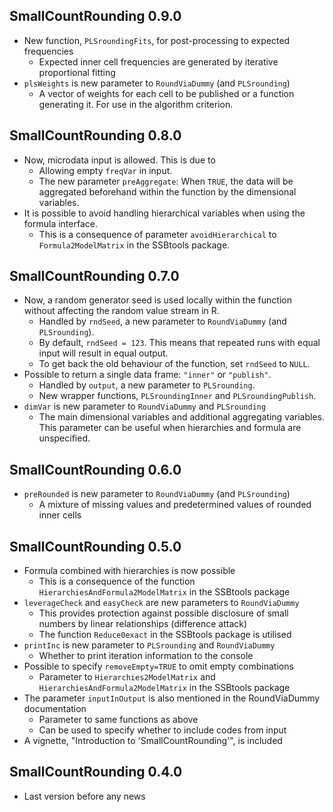 ## SmallCountRounding	0.9.0
* New function, `PLSroundingFits`, for post-processing to expected frequencies
  - Expected inner cell frequencies are generated by iterative proportional fitting
* `plsWeights`	is new parameter to `RoundViaDummy` (and `PLSrounding`)
  - A vector of weights for each cell to be published or a function generating it. For use in the algorithm criterion. 


## SmallCountRounding	0.8.0
* Now, microdata input is allowed. This is due to
  - Allowing empty `freqVar` in input.
  - The new parameter `preAggregate`: When `TRUE`, the data will be aggregated beforehand within the function by the dimensional variables.
* It is possible to avoid handling hierarchical variables when using the formula interface.
  - This is a consequence of parameter `avoidHierarchical` to `Formula2ModelMatrix` in the SSBtools package.


## SmallCountRounding	0.7.0
* Now, a random generator seed is used locally within the function without affecting the random value stream in R.
  - Handled by `rndSeed`, a new parameter to `RoundViaDummy` (and `PLSrounding`). 
  - By default, `rndSeed = 123`. This means that repeated runs with equal input will result in equal output. 
  - To get back the old behaviour of the function, set `rndSeed` to `NULL`.
* Possible to return a single data frame: `"inner"` or `"publish"`.
  - Handled by `output`, a new parameter to `PLSrounding`. 
  - New wrapper functions, `PLSroundingInner` and  `PLSroundingPublish`.
* `dimVar`	is new parameter to `RoundViaDummy` and `PLSrounding`
  - The main dimensional variables and additional aggregating variables. This parameter can be  useful when hierarchies and formula are unspecified. 


## SmallCountRounding	0.6.0
* `preRounded`	is new parameter to `RoundViaDummy` (and `PLSrounding`)
  - A mixture of missing values and predetermined values of rounded inner cells


## SmallCountRounding	0.5.0

* Formula combined with hierarchies is now possible
  - This is a consequence of the function `HierarchiesAndFormula2ModelMatrix` in the SSBtools package
* `leverageCheck` and `easyCheck` are new parameters to `RoundViaDummy`
  - This provides protection against possible disclosure of small numbers by linear relationships (difference attack)
  - The function `Reduce0exact` in the SSBtools package is utilised
* `printInc` is new parameter to `PLSrounding` and `RoundViaDummy`
  - Whether to print iteration information to the console
* Possible to specify `removeEmpty=TRUE` to omit empty combinations
  -  Parameter to `Hierarchies2ModelMatrix` and `HierarchiesAndFormula2ModelMatrix` in the SSBtools package
* The parameter `inputInOutput` is also mentioned in the RoundViaDummy documentation 
  -  Parameter to same functions as above
  -  Can be used to specify whether to include codes from input
* A vignette, "Introduction to 'SmallCountRounding'", is included  

  
## SmallCountRounding	0.4.0

* Last version before any news
